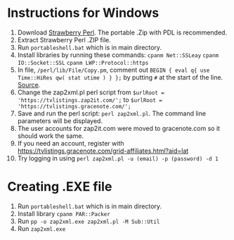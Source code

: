 # Instructions for Windows #

1.  Download [Strawberry Perl](https://strawberryperl.com/).  The portable .Zip with PDL is recommended.
2.  Extract Strawberry Perl .ZIP file.
3.  Run ```portableshell.bat``` which is in main directory.
4.  Install libraries by running these commands: ```cpanm Net::SSLeay``` ```cpanm IO::Socket::SSL``` ```cpanm LWP::Protocol::https```
5.  In file, ```/perl/lib/File/Copy.pm```, comment out ```BEGIN { eval q{ use Time::HiRes qw( stat utime ) } };``` by putting ```#``` at the start of the line.  [Source](https://bobhowto.wordpress.com/2019/11/01/how-to-fix-timehiresutime-unimplemented-in-this-platform-in-perl-on-windows/).
6.  Change the zap2xml.pl perl script from ```$urlRoot = 'https://tvlistings.zap2it.com/';``` to ```$urlRoot = 'https://tvlistings.gracenote.com/';```
7.  Save and run the perl script: ```perl zap2xml.pl```.  The command line parameters will be displayed.
8.  The user accounts for zap2it.com were moved to gracenote.com so it should work the same.
9.  If you need an account, register with https://tvlistings.gracenote.com/grid-affiliates.html?aid=lat
10.  Try logging in using ```perl zap2xml.pl -u (email) -p (password) -d 1```

# Creating .EXE file #
1. Run ```portableshell.bat``` which is in main directory.
2. Install library ```cpanm PAR::Packer```
3. Run ```pp -o zap2xml.exe zap2xml.pl -M Sub::Util```
4. Run ```zap2xml.exe```
